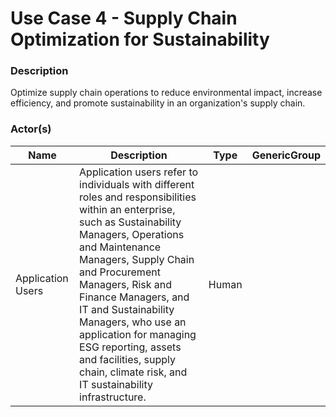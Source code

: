 
#  Use Case 4 - Supply Chain Optimization for Sustainability





### Description

Optimize supply chain operations to reduce environmental impact, increase efficiency, and promote sustainability in an organization's supply chain.




### Actor(s)

| Name | Description | Type | GenericGroup |
| --- | --- | --- | --- |
| Application Users | Application users refer to individuals with different roles and responsibilities within an enterprise, such as Sustainability Managers, Operations and Maintenance Managers, Supply Chain and Procurement Managers, Risk and Finance Managers, and IT and Sustainability Managers, who use an application for managing ESG reporting, assets and facilities, supply chain, climate risk, and IT sustainability infrastructure. | Human |  |












